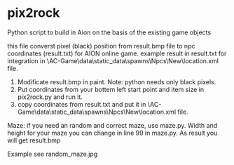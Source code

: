 # pix2rock
Python script to build in Aion on the basis of the existing game objects 

this file converst pixel (black) position from result.bmp file to npc coordinates (result.txt) for AION online game.
example result in result.txt
<spot h="85" z="119.1266" y="1546.7086" x="1613.4429"/>
for integration in \AC-Game\data\static_data\spawns\Npcs\New\location.xml file.

1. Modificate result.bmp in paint. Note: python needs only black pixels.
2. Put coordinates from your bottem left start point and item size in pix2rock.py and run it.
3. copy coordinates from result.txt and put it in \AC-Game\data\static_data\spawns\Npcs\New\location.xml file.

Maze:
if you need an random and correct maze, use maze.py.
Width and height for your maze you can change in line 99 in maze.py.
As result you will get result.bmp

Example see random_maze.jpg
